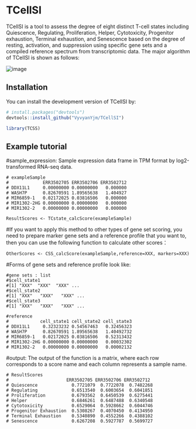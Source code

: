 # TCellSI
TCellSI is a tool to assess the degree of eight distinct T-cell states including Quiescence, Regulating, Proliferation, Helper, Cytotoxicity, Progenitor exhaustion, Terminal exhaustion, and Senescence based on the degree of resting, activation, and suppression using specific gene sets and a compiled reference spectrum from transcriptomic data. The major algorithm of TCellSI is shown as follows: 

![image](https://github.com/VyvyanYjm/TCellSI/blob/main/algorithm.jpg)
## Installation

You can install the development version of TCellSI by:

``` r
# install.packages("devtools")
devtools::install_github("VyvyanYjm/TCellSI")

library(TCSS)
```

## Example tutorial

#sample_expression: Sample expression data frame in TPM format by log2-transformed RNA-seq data.
```
# exampleSample
#             ERR3502705 ERR3502706 ERR3502712
# DDX11L1     0.00000000 0.00000000   0.000000
# WASH7P      0.82670591 1.89565638   1.404927
# MIR6859-1   0.02172025 0.03816506   0.000000
# MIR1302-2HG 0.00000000 0.00000000   0.000000
# MIR1302-2   0.00000000 0.00000000   0.000000

ResultScores <- TCstate_calcScore(exampleSample) 
```
#If you want to apply this method to other types of gene set scoring, you need to prepare marker gene sets and a reference profile that you want to, then you can use the following function to calculate other scores：

```
OtherScores <- CSS_calcScore‎(exampleSample,reference=XXX, markers=XXX)
```
#Forms of gene sets and reference profile look like:
```
#gene sets : list
#$cell_state1
#[1] "XXX"  "XXX"  "XXX" ...
#$cell_state2
#[1] "XXX"   "XXX"   "XXX" ...
#$cell_state3
#[1] "XXX"   "XXX"   "XXX" ...
```
```
#reference
#            cell_state1 cell_state2 cell_state3
# DDX11L1     0.32323232 0.54567463   0.32456323
# WASH7P      0.82670591 1.89565638   1.40492732
# MIR6859-1   0.02172025 0.03816506   0.52313432
# MIR1302-2HG 0.00000000 0.00000000   0.00032302
# MIR1302-2   0.00000000 0.00000000   0.00002132
```
#output:
The output of the function is a matrix, where each row corresponds to a score name and each column represents a sample name.  
```
# ResultScores
#                      ERR3502705 ERR3502706 ERR3502712
# Quiescence             0.7721079  0.7722078  0.7482268
# Regulating             0.6513540  0.6003654  0.6041851
# Proliferation          0.6793562  0.6450539  0.6275441
# Helper                 0.6846261  0.6487488  0.6340548
# Cytotoxicity           0.6529064  0.5928662  0.6044746
# Progenitor Exhaustion  0.5308267  0.4070450  0.4134950
# Terminal Exhaustion    0.5340890  0.4552266  0.4388102
# Senescence             0.6267208  0.5927787  0.5699727
```
 

